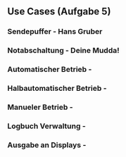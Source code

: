 ## Use Cases (Aufgabe 5)
### Sendepuffer - Hans Gruber
### Notabschaltung - Deine Mudda!
### Automatischer Betrieb - 
### Halbautomatischer Betrieb -
### Manueler Betrieb - 
### Logbuch Verwaltung -
### Ausgabe an Displays - 
